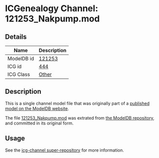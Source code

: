 # ICGenealogy Channel: 121253\_Nakpump.mod

## Details

Name | Description
---- | -----------
ModelDB id | [121253](http://senselab.med.yale.edu/ModelDB/ShowModel.cshtml?model=121253)
ICG id | [444](http://icg.neurotheory.ox.ac.uk/channels/other/444)
ICG Class | [Other](http://icg.neurotheory.ox.ac.uk/channels/other)

## Description

This is a single channel model file that was originally part of a [published model on the ModelDB website](http://senselab.med.yale.edu/mModelDB/ShowModel.cshtml?model=121253).

The file [121253\_Nakpump.mod](121253_Nakpump.mod) was extrated from [the ModelDB repository](http://senselab.med.yale.edu/ModelDB/ShowModel.cshtml?model=121253), and committed in its original form.

## Usage

See the [icg-channel super-repository](https://github.com/icgenealogy/icg-channels) for more information.